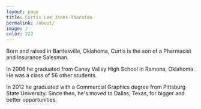 ```yaml
---
layout: page
title: Curtis Lee Jones-Thornton
permalink: /about/
image: /
color: 222
---
```


Born and raised in Bartlesville, Oklahoma, Curtis is the son of a Pharmacist and Insurance Salesman.

In 2006 he graduated from Caney Valley High School in Ramona, Oklahoma. He was a class of 56 other students.

In 2012 he graduated with a Commercial Graphics degree from Pittsburg State University. Since then, he's moved to Dallas, Texas, for bigger and better opportunities.
